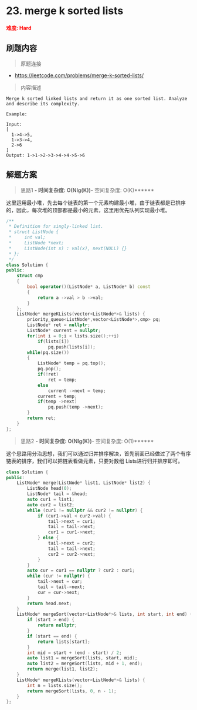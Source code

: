 # 23. merge k sorted lists

**<font color=red>难度: Hard</font>**

## 刷题内容

> 原题连接

* https://leetcode.com/problems/merge-k-sorted-lists/

> 内容描述

```
Merge k sorted linked lists and return it as one sorted list. Analyze and describe its complexity.

Example:

Input:
[
  1->4->5,
  1->3->4,
  2->6
]
Output: 1->1->2->3->4->4->5->6
```

## 解题方案

> 思路1
******- 时间复杂度: O(Nlg(K))******- 空间复杂度: O(K)******

这里运用最小堆，先去每个链表的第一个元素构建最小堆，由于链表都是已排序的，因此，每次堆的顶部都是最小的元素，这里用优先队列实现最小堆。


```cpp
/**
 * Definition for singly-linked list.
 * struct ListNode {
 *     int val;
 *     ListNode *next;
 *     ListNode(int x) : val(x), next(NULL) {}
 * };
 */
class Solution {
public:
	struct cmp
	{
		bool operator()(ListNode* a, ListNode* b) const
		{
			return a ->val > b ->val;
		}
	};
    ListNode* mergeKLists(vector<ListNode*>& lists) {  
		priority_queue<ListNode*,vector<ListNode*>,cmp> pq;
		ListNode* ret = nullptr;
		ListNode* current = nullptr;
		for(int i = 0;i < lists.size();++i)
			if(lists[i])
				pq.push(lists[i]);
		while(pq.size())
		{
			ListNode* temp = pq.top();
			pq.pop();
			if(!ret)
				ret = temp;
			else
				current ->next = temp;
			current = temp;
			if(temp ->next)
				pq.push(temp ->next);
		}
		return ret;
    }
};
```
> 思路2
******- 时间复杂度: O(Nlg(K))******- 空间复杂度: O(1)******

这个思路用分治思想，我们可以通过归并排序解决，首先前面已经做过了两个有序链表的排序，我们可以把链表看做元素，只要对数组 Lists进行归并排序即可。

```cpp
class Solution {
public:
    ListNode* merge(ListNode* list1, ListNode* list2) {
        ListNode head(0);
        ListNode* tail = &head;
        auto cur1 = list1;
        auto cur2 = list2;
        while (cur1 != nullptr && cur2 != nullptr) {
            if (cur1->val < cur2->val) {
                tail->next = cur1;
                tail = tail->next;
                cur1 = cur1->next;
            } else {
                tail->next = cur2;
                tail = tail->next;
                cur2 = cur2->next;
            }
        }
        auto cur = cur1 == nullptr ? cur2 : cur1;
        while (cur != nullptr) {
            tail->next = cur;
            tail = tail->next;
            cur = cur->next;
        }
        return head.next;
    }
    ListNode* mergeSort(vector<ListNode*>& lists, int start, int end) {
        if (start > end) {
            return nullptr;
        }
        if (start == end) {
            return lists[start];
        }
        int mid = start + (end - start) / 2;
        auto list1 = mergeSort(lists, start, mid);
        auto list2 = mergeSort(lists, mid + 1, end);
        return merge(list1, list2);
    }
    ListNode* mergeKLists(vector<ListNode*>& lists) {
        int n = lists.size();
        return mergeSort(lists, 0, n - 1);
    }
};
```

